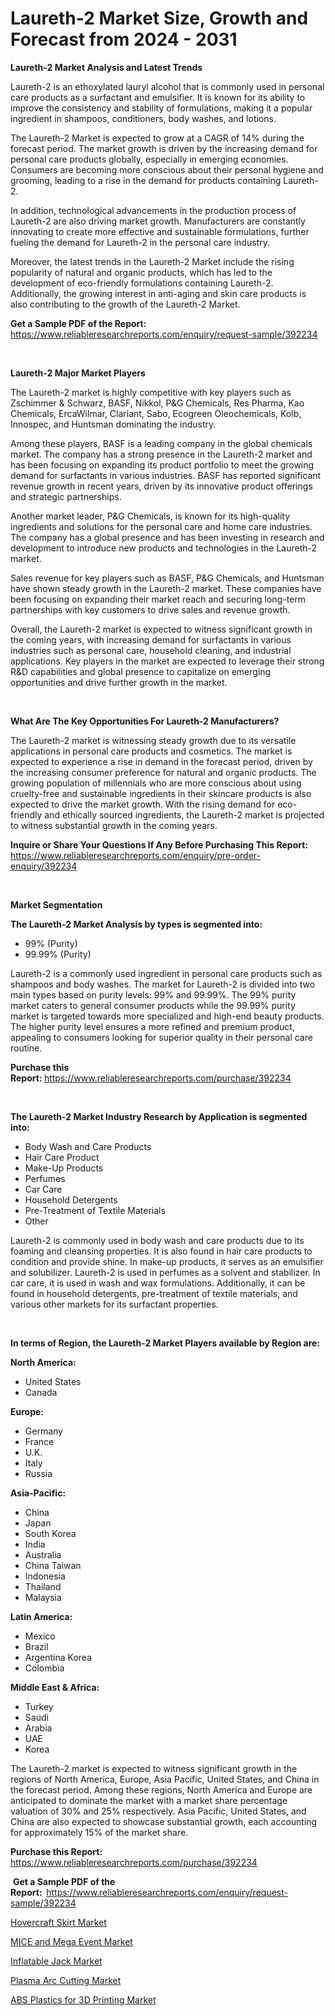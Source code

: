 <p><h1>Laureth-2 Market Size, Growth and Forecast from 2024 - 2031</h1></p><p><strong>Laureth-2 Market Analysis and Latest Trends</strong></p>
<p><p>Laureth-2 is an ethoxylated lauryl alcohol that is commonly used in personal care products as a surfactant and emulsifier. It is known for its ability to improve the consistency and stability of formulations, making it a popular ingredient in shampoos, conditioners, body washes, and lotions.</p><p>The Laureth-2 Market is expected to grow at a CAGR of 14% during the forecast period. The market growth is driven by the increasing demand for personal care products globally, especially in emerging economies. Consumers are becoming more conscious about their personal hygiene and grooming, leading to a rise in the demand for products containing Laureth-2.</p><p>In addition, technological advancements in the production process of Laureth-2 are also driving market growth. Manufacturers are constantly innovating to create more effective and sustainable formulations, further fueling the demand for Laureth-2 in the personal care industry.</p><p>Moreover, the latest trends in the Laureth-2 Market include the rising popularity of natural and organic products, which has led to the development of eco-friendly formulations containing Laureth-2. Additionally, the growing interest in anti-aging and skin care products is also contributing to the growth of the Laureth-2 Market.</p></p>
<p><strong>Get a Sample PDF of the Report:&nbsp;</strong> <a href="https://www.reliableresearchreports.com/enquiry/request-sample/392234">https://www.reliableresearchreports.com/enquiry/request-sample/392234</a></p>
<p>&nbsp;</p>
<p><strong>Laureth-2 Major Market Players</strong></p>
<p><p>The Laureth-2 market is highly competitive with key players such as Zschimmer & Schwarz, BASF, Nikkol, P&G Chemicals, Res Pharma, Kao Chemicals, ErcaWilmar, Clariant, Sabo, Ecogreen Oleochemicals, Kolb, Innospec, and Huntsman dominating the industry.</p><p>Among these players, BASF is a leading company in the global chemicals market. The company has a strong presence in the Laureth-2 market and has been focusing on expanding its product portfolio to meet the growing demand for surfactants in various industries. BASF has reported significant revenue growth in recent years, driven by its innovative product offerings and strategic partnerships.</p><p>Another market leader, P&G Chemicals, is known for its high-quality ingredients and solutions for the personal care and home care industries. The company has a global presence and has been investing in research and development to introduce new products and technologies in the Laureth-2 market.</p><p>Sales revenue for key players such as BASF, P&G Chemicals, and Huntsman have shown steady growth in the Laureth-2 market. These companies have been focusing on expanding their market reach and securing long-term partnerships with key customers to drive sales and revenue growth.</p><p>Overall, the Laureth-2 market is expected to witness significant growth in the coming years, with increasing demand for surfactants in various industries such as personal care, household cleaning, and industrial applications. Key players in the market are expected to leverage their strong R&D capabilities and global presence to capitalize on emerging opportunities and drive further growth in the market.</p></p>
<p>&nbsp;</p>
<p><strong>What Are The Key Opportunities For Laureth-2 Manufacturers?</strong></p>
<p><p>The Laureth-2 market is witnessing steady growth due to its versatile applications in personal care products and cosmetics. The market is expected to experience a rise in demand in the forecast period, driven by the increasing consumer preference for natural and organic products. The growing population of millennials who are more conscious about using cruelty-free and sustainable ingredients in their skincare products is also expected to drive the market growth. With the rising demand for eco-friendly and ethically sourced ingredients, the Laureth-2 market is projected to witness substantial growth in the coming years.</p></p>
<p><strong>Inquire or Share Your Questions If Any Before Purchasing This Report:</strong> <a href="https://www.reliableresearchreports.com/enquiry/pre-order-enquiry/392234">https://www.reliableresearchreports.com/enquiry/pre-order-enquiry/392234</a></p>
<p>&nbsp;</p>
<p><strong>Market Segmentation</strong></p>
<p><strong>The Laureth-2 Market Analysis by types is segmented into:</strong></p>
<p><ul><li>99% (Purity)</li><li>99.99% (Purity)</li></ul></p>
<p><p>Laureth-2 is a commonly used ingredient in personal care products such as shampoos and body washes. The market for Laureth-2 is divided into two main types based on purity levels: 99% and 99.99%. The 99% purity market caters to general consumer products while the 99.99% purity market is targeted towards more specialized and high-end beauty products. The higher purity level ensures a more refined and premium product, appealing to consumers looking for superior quality in their personal care routine.</p></p>
<p><strong>Purchase this Report:&nbsp;</strong><a href="https://www.reliableresearchreports.com/purchase/392234">https://www.reliableresearchreports.com/purchase/392234</a></p>
<p>&nbsp;</p>
<p><strong>The Laureth-2 Market Industry Research by Application is segmented into:</strong></p>
<p><ul><li>Body Wash and Care Products</li><li>Hair Care Product</li><li>Make-Up Products</li><li>Perfumes</li><li>Car Care</li><li>Household Detergents</li><li>Pre-Treatment of Textile Materials</li><li>Other</li></ul></p>
<p><p>Laureth-2 is commonly used in body wash and care products due to its foaming and cleansing properties. It is also found in hair care products to condition and provide shine. In make-up products, it serves as an emulsifier and solubilizer. Laureth-2 is used in perfumes as a solvent and stabilizer. In car care, it is used in wash and wax formulations. Additionally, it can be found in household detergents, pre-treatment of textile materials, and various other markets for its surfactant properties.</p></p>
<p>&nbsp;</p>
<p><strong>In terms of Region, the Laureth-2 Market Players available by Region are:</strong></p>
<p>
    <p> <strong> North America: </strong>
        <ul>
            <li>United States</li>
            <li>Canada</li>
        </ul>
        </p> 
    <p> <strong> Europe: </strong>
        <ul>
            <li>Germany</li>
            <li>France</li>
            <li>U.K.</li>
            <li>Italy</li>
            <li>Russia</li>
        </ul>
        </p> 
    <p> <strong> Asia-Pacific: </strong>
        <ul>
            <li>China</li>
            <li>Japan</li>
            <li>South Korea</li>
            <li>India</li>
            <li>Australia</li>
            <li>China Taiwan</li>
            <li>Indonesia</li>
            <li>Thailand</li>
            <li>Malaysia</li>
        </ul>
        </p> 
    <p> <strong> Latin America: </strong>
        <ul>
            <li>Mexico</li>
            <li>Brazil</li>
            <li>Argentina Korea</li>
            <li>Colombia</li>
        </ul>
        </p> 
    <p> <strong> Middle East & Africa: </strong>
        <ul>
            <li>Turkey</li>
            <li>Saudi</li>
            <li>Arabia</li>
            <li>UAE</li>
            <li>Korea</li>
        </ul>
    </p>
    </p>
<p><p>The Laureth-2 market is expected to witness significant growth in the regions of North America, Europe, Asia Pacific, United States, and China in the forecast period. Among these regions, North America and Europe are anticipated to dominate the market with a market share percentage valuation of 30% and 25% respectively. Asia Pacific, United States, and China are also expected to showcase substantial growth, each accounting for approximately 15% of the market share.</p></p>
<p><strong>Purchase this Report: </strong><a href="https://www.reliableresearchreports.com/purchase/392234">https://www.reliableresearchreports.com/purchase/392234</a></p>
<p>&nbsp;<strong>Get a Sample PDF of the Report:&nbsp;&nbsp;</strong><a href="https://www.reliableresearchreports.com/enquiry/request-sample/392234">https://www.reliableresearchreports.com/enquiry/request-sample/392234</a></p>
<p><strong></strong></p>
<p><p><a href="https://view.publitas.com/reportprime-1/hovercraft-skirt-market-research-report-reveals-the-latest-trends-and-opportunities-of-this-market-for-period-from-2024-2031/">Hovercraft Skirt Market</a></p><p><a href="https://mire-aunt-385.notion.site/MICE-and-Mega-Event-Market-Analysis-Examines-its-Scope-on-Growth-Opportunities-and-Forecasted-Trend-8cf457a5fde94822a7f88d763cecdea2">MICE and Mega Event Market</a></p><p><a href="https://view.publitas.com/reportprime-1/inflatable-jack-market-centers-on-aspects-such-as-market-growth-market-share-market-opportunity-and-projected-forecasts-spanning-from-2024-to-2031/">Inflatable Jack Market</a></p><p><a href="https://invited-way-688.notion.site/Plasma-Arc-Cutting-Market-Size-Market-Trends-and-Growth-Outlook-forecasted-for-period-from-2024-to-07d228d4c20840abaf5a7327e02f1ceb">Plasma Arc Cutting Market</a></p><p><a href="https://github.com/pjcfca/Market-Research-Report-List-1/blob/main/abs-plastics-for-3d-printing-market.md">ABS Plastics for 3D Printing Market</a></p></p>
